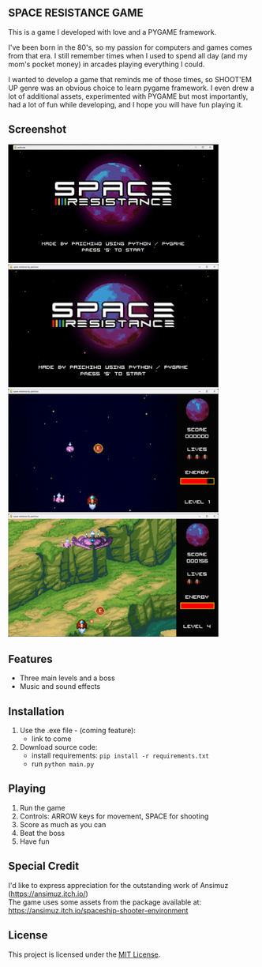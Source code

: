 ## SPACE RESISTANCE GAME

This is a game I developed with love and a PYGAME framework.

I've been born in the 80's, so my passion for computers and games comes from that era.
I still remember times when I used to spend all day (and my mom's pocket money)
in arcades playing everything I could. 

I wanted to develop a game that reminds me of those times, so SHOOT'EM UP genre was 
an obvious choice to learn pygame framework.  I even drew a lot of additional 
assets, experimented with PYGAME but most importantly, had a lot of fun while developing, 
and I hope you will have fun playing it.

## Screenshot
![](assets/screenshot/game_demo.gif)
<img src="assets/screenshot/1.png" width="426">
<img src="assets/screenshot/2.png" width="426">
<img src="assets/screenshot/3.png" width="426">

## Features

- Three main levels and a boss
- Music and sound effects

## Installation

1. Use the .exe file - (coming feature):   
    - link to come
2. Download source code:
    - install requirements: `pip install -r requirements.txt`
    - run `python main.py`

    
## Playing

1.  Run the game
2.  Controls: ARROW keys for movement, SPACE for shooting
3.  Score as much as you can
4.  Beat the boss
5.  Have fun

## Special Credit

I'd like to express appreciation for the outstanding work of Ansimuz (https://ansimuz.itch.io/)  
The game uses some assets from the package available at: https://ansimuz.itch.io/spaceship-shooter-environment

## License

This project is licensed under the [MIT License](./LICENSE).
